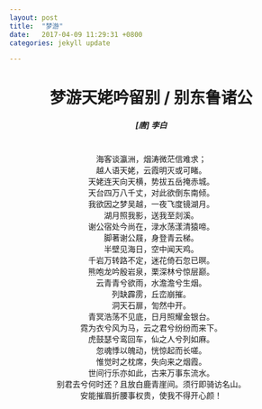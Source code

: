 ```yaml
---
layout: post
title:  "梦游"
date:   2017-04-09 11:29:31 +0800
categories: jekyll update

---
```


<h1 style="text-align:center">梦游天姥吟留别 / 别东鲁诸公</h1>

<h5 style="text-align:center">[唐] 李白</h5>

<p style="text-align:center">
<br>海客谈瀛洲，烟涛微茫信难求；
<br>越人语天姥，云霞明灭或可睹。
<br>天姥连天向天横，势拔五岳掩赤城。
<br>天台四万八千丈，对此欲倒东南倾。
<br>我欲因之梦吴越，一夜飞度镜湖月。
<br>湖月照我影，送我至剡溪。
<br>谢公宿处今尚在，渌水荡漾清猿啼。
<br>脚著谢公屐，身登青云梯。
<br>半壁见海日，空中闻天鸡。
<br>千岩万转路不定，迷花倚石忽已暝。
<br>熊咆龙吟殷岩泉，栗深林兮惊层巅。
<br>云青青兮欲雨，水澹澹兮生烟。
<br>列缺霹雳，丘峦崩摧。
<br>洞天石扉，訇然中开。
<br>青冥浩荡不见底，日月照耀金银台。
<br>霓为衣兮风为马，云之君兮纷纷而来下。
<br>虎鼓瑟兮鸾回车，仙之人兮列如麻。
<br>忽魂悸以魄动，恍惊起而长嗟。
<br>惟觉时之枕席，失向来之烟霞。
<br>世间行乐亦如此，古来万事东流水。
<br>别君去兮何时还？且放白鹿青崖间。须行即骑访名山。
<br>安能摧眉折腰事权贵，使我不得开心颜！
</p>
